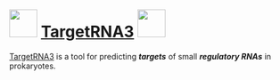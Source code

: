 <img src="https://cs.wellesley.edu/~btjaden/TargetRNA3/img/rna1c.png" width=50> [TargetRNA3](https://cs.wellesley.edu/~btjaden/TargetRNA3) <img src="https://cs.wellesley.edu/~btjaden/TargetRNA3/img/rna1c.png" width=50>
==========

[TargetRNA3](https://cs.wellesley.edu/~btjaden/TargetRNA3) is a tool for predicting ***targets*** of small ***regulatory RNAs*** in prokaryotes.
